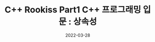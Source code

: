 ---
title: "C++ Rookiss Part1 C++ 프로그래밍 입문 : 상속성"

categories:
  - CPP
tags:
  - CPP

author_profile: false

sidebar:
  nav: "docs"

date: 2022-03-28
last_modified_at: 2022-03-28
---